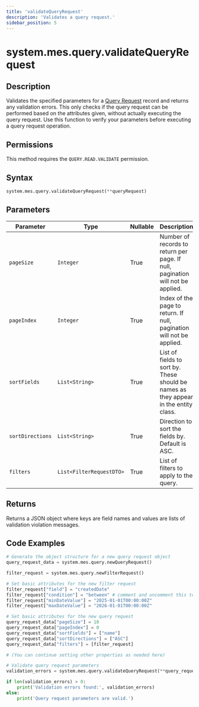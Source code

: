 ```yaml
---
title: 'validateQueryRequest'
description: 'Validates a query request.'
sidebar_position: 5
---
```


# system.mes.query.validateQueryRequest

## Description

Validates the specified parameters for a [Query Request](./new-query-request) record and returns any validation errors.
This only checks if the query request can be performed based on the attributes given, without actually executing the query request. Use this function to verify your parameters before executing a query request operation.

## Permissions

This method requires the `QUERY.READ.VALIDATE` permission.

## Syntax

```python
system.mes.query.validateQueryRequest(**queryRequest)
```

## Parameters

| Parameter        | Type                     | Nullable | Description                                                                          |
| ---------------- | ------------------------ | -------- | ------------------------------------------------------------------------------------ |
| `pageSize`       | `Integer`                | True     | Number of records to return per page. If null, pagination will not be applied.       |
| `pageIndex`      | `Integer`                | True     | Index of the page to return. If null, pagination will not be applied.                |
| `sortFields`     | `List<String>`           | True     | List of fields to sort by. These should be names as they appear in the entity class. |
| `sortDirections` | `List<String>`           | True     | Direction to sort the fields by. Default is ASC.                                     |
| `filters`        | `List<FilterRequestDTO>` | True     | List of filters to apply to the query.                                               |

## Returns

Returns a JSON object where keys are field names and values are lists of validation violation messages.

## Code Examples

```python
# Generate the object structure for a new query request object
query_request_data = system.mes.query.newQueryRequest()

filter_request = system.mes.query.newFilterRequest()

# Set basic attributes for the new filter request
filter_request["field"] = "createdDate"
filter_request["condition"] = "between" # comment and uncomment this to make the validation fail.
filter_request["minDateValue"] = "2025-01-01T00:00:00Z"
filter_request["maxDateValue"] = "2026-01-01T00:00:00Z"

# Set basic attributes for the new query request
query_request_data["pageSize"] = 10
query_request_data["pageIndex"] = 0
query_request_data["sortFields"] = ["name"]
query_request_data["sortDirections"] = ["ASC"]
query_request_data["filters"] = [filter_request]

# (You can continue setting other properties as needed here)

# Validate query request parameters
validation_errors = system.mes.query.validateQueryRequest(**query_request_data)

if len(validation_errors) > 0:
    print('Validation errors found:', validation_errors)
else:
    print('Query request parameters are valid.')
```
